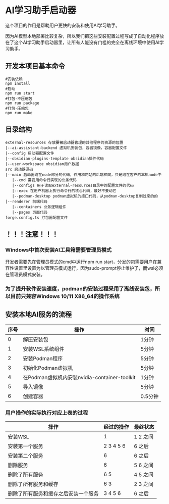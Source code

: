 # AI学习助手启动器
这个项目的作用是帮助用户更快的安装和使用AI学习助手。

因为AI模型本地部署比较复杂，所以我们把这些安装配置过程写成了自动化程序放在了这个AI学习助手启动器里，让所有人能没有门槛的完全在离线环境中使用AI学习助手。

## 开发本项目基本命令
```shell
#安装依赖
npm install
#启动
npm run start
#打包-不压缩包
npm run package
#打包-压缩包
npm run make
```

## 目录结构
```
external-resources 存放要被启动器管理的其他程序的资源的位置
|--ai-assistant-backend 虚拟机安装包，容器镜像，容器配置文件
|--config 启动器配置文件
|--obsidian-plugins-template obsidian插件代码
|--user-workspace obsidian用户数据
src 启动器源码
|--main 启动器跑在node部分的代码，作用和网站的后端相同，只是跑在客户的本机node中
   |--cmd 需要用命令行实现的业务代码
   |--configs 用于读取external-resources目录中的配置文件的代码
   |--exec 在用户机器上执行命令行的核心代码，最好不要动它
   |--podman-desktop podman虚拟机的接口代码，从podman-desktop复制过来的的
|--renderer 前端代码
   |--containers 业务逻辑组件
   |--pages 页面代码
forge.config.ts 打包器配置文件
```

## ！！！注意！！！
### Windows中首次安装AI工具箱需要管理员模式
开发者需要先在管理员模式的cmd中运行npm run start，分发的包需要用户在兼容性设置里设置为以管理员模式运行，因为sudo-prompt停止维护了，而wsl必须在管理员模式安装。

### 为了提升软件安装速度，podman的安装过程采用了离线安装包，所以目前只兼容Windows 10/11 X86_64的操作系统

## 安装本地AI服务的流程

|序号| 操作 | 时间 |
|-|------|-----|
|0|解压安装包 | 1分钟 |
|1|安装WSL系统组件 | 5分钟 |
|2|安装Podman程序 | 5分钟 |
|3|初始化Podman虚拟机 | 5分钟 |
|4|在Podman虚拟机内安装nvidia-container-toolkit | 1分钟 |
|5|导入镜像 | 5分钟 |
|6|创建容器 | 0.5分钟 |

### 用户操作的实际执行对应上表的过程
|操作|经过的操作|最终状态|
|----|---------|---|
|安装WSL| 1 |1 2 之间|
|安装第一个服务|2 3 4 5 6| 6 之后|
|安装第二个服务|6| 6 之后|
|删除服务| 6 | 5 6 之间|
|删除了所有服务| 6 5 | 4 5 之间|
|删除了所有服务和缓存|6 3| 2 3 之间|
|删除了所有服务和缓存之后安装一个服务| 3 4 5 6| 6 之后|